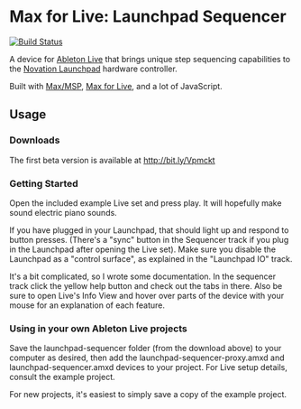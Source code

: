 # Max for Live: Launchpad Sequencer

[![Build Status](https://secure.travis-ci.org/adamjmurray/m4l-launchpad-sequencer.png)](http://travis-ci.org/adamjmurray/m4l-launchpad-sequencer)

A device for [Ableton Live](http://www.ableton.com/en/live/) that brings unique step sequencing capabilities to
the [Novation Launchpad](http://us.novationmusic.com/midi-controllers-digital-dj/launchpad) hardware controller.

Built with [Max/MSP](http://cycling74.com/products/max/), [Max for Live](http://ableton.com/maxforlive), and
a lot of JavaScript.


## Usage

### Downloads

The first beta version is available at http://bit.ly/Vpmckt

### Getting Started

Open the included example Live set and press play. It will hopefully make sound electric piano sounds.

If you have plugged in your Launchpad, that should light up and respond to button presses.
(There's a "sync" button in the Sequencer track if you plug in the Launchpad after opening the Live set).
Make sure you disable the Launchpad as a "control surface", as explained in the "Launchpad IO" track.

It's a bit complicated, so I wrote some documentation.
In the sequencer track click the yellow help button and check out the tabs in there.
Also be sure to open Live's Info View and hover over parts of the device with your mouse for an explanation of each feature.

### Using in your own Ableton Live projects

Save the launchpad-sequencer folder (from the download above) to your computer as desired,
then add the launchpad-sequencer-proxy.amxd and launchpad-sequencer.amxd devices to your project.
For Live setup details, consult the example project.

For new projects, it's easiest to simply save a copy of the example project.
